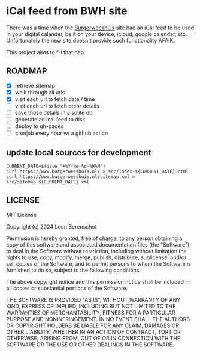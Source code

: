 # iCal feed from BWH site

There was a time when the [Burgerweeshuis](https://www.burgerweeshuis.nl) site had an iCal feed to be used in your digital calander, be it on your device, icloud, google calendar, etc. Unfortunately the new site doesn't provide such functionality AFAIK.

This project aims to fill that gap.

## ROADMAP

- [x] retrieve sitemap
- [x] walk through all urls
- [x] visit each url to fetch date / time
- [ ] visit each url to fetch otehr details
- [ ] save those details in a sqlite db
- [ ] generate an ical feed to disk
- [ ] deploy to gh-pages
- [ ] cronjob every hour w/ a github action

## update local sources for development

```shell
CURRENT_DATE=$(date "+%Y-%m-%d-%H%M")
curl https://www.burgerweeshuis.nl/ > src/index-${CURRENT_DATE}.html
curl https://www.burgerweeshuis.nl/sitemap.xml > src/sitemap-${CURRENT_DATE}.xml
```

## LICENSE

MIT License

Copyright (c) 2024 Leon Berenschot

Permission is hereby granted, free of charge, to any person obtaining a copy
of this software and associated documentation files (the "Software"), to deal
in the Software without restriction, including without limitation the rights
to use, copy, modify, merge, publish, distribute, sublicense, and/or sell
copies of the Software, and to permit persons to whom the Software is
furnished to do so, subject to the following conditions:

The above copyright notice and this permission notice shall be included in all
copies or substantial portions of the Software.

THE SOFTWARE IS PROVIDED "AS IS", WITHOUT WARRANTY OF ANY KIND, EXPRESS OR
IMPLIED, INCLUDING BUT NOT LIMITED TO THE WARRANTIES OF MERCHANTABILITY,
FITNESS FOR A PARTICULAR PURPOSE AND NONINFRINGEMENT. IN NO EVENT SHALL THE
AUTHORS OR COPYRIGHT HOLDERS BE LIABLE FOR ANY CLAIM, DAMAGES OR OTHER
LIABILITY, WHETHER IN AN ACTION OF CONTRACT, TORT OR OTHERWISE, ARISING FROM,
OUT OF OR IN CONNECTION WITH THE SOFTWARE OR THE USE OR OTHER DEALINGS IN THE
SOFTWARE.
